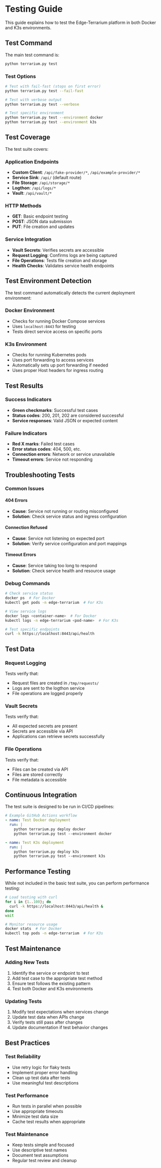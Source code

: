 # Testing Guide

This guide explains how to test the Edge-Terrarium platform in both Docker and K3s environments.

## Test Command

The main test command is:
```bash
python terrarium.py test
```

### Test Options

```bash
# Test with fail-fast (stops on first error)
python terrarium.py test --fail-fast

# Test with verbose output
python terrarium.py test --verbose

# Test specific environment
python terrarium.py test --environment docker
python terrarium.py test --environment k3s
```

## Test Coverage

The test suite covers:

### Application Endpoints
- **Custom Client**: `/api/fake-provider/*`, `/api/example-provider/*`
- **Service Sink**: `/api/` (default route)
- **File Storage**: `/api/storage/*`
- **Logthon**: `/api/logs/*`
- **Vault**: `/api/vault/*`

### HTTP Methods
- **GET**: Basic endpoint testing
- **POST**: JSON data submission
- **PUT**: File creation and updates

### Service Integration
- **Vault Secrets**: Verifies secrets are accessible
- **Request Logging**: Confirms logs are being captured
- **File Operations**: Tests file creation and storage
- **Health Checks**: Validates service health endpoints

## Test Environment Detection

The test command automatically detects the current deployment environment:

### Docker Environment
- Checks for running Docker Compose services
- Uses `localhost:8443` for testing
- Tests direct service access on specific ports

### K3s Environment
- Checks for running Kubernetes pods
- Uses port forwarding to access services
- Automatically sets up port forwarding if needed
- Uses proper Host headers for ingress routing

## Test Results

### Success Indicators
- **Green checkmarks**: Successful test cases
- **Status codes**: 200, 201, 202 are considered successful
- **Service responses**: Valid JSON or expected content

### Failure Indicators
- **Red X marks**: Failed test cases
- **Error status codes**: 404, 500, etc.
- **Connection errors**: Network or service unavailable
- **Timeout errors**: Service not responding

## Troubleshooting Tests

### Common Issues

#### 404 Errors
- **Cause**: Service not running or routing misconfigured
- **Solution**: Check service status and ingress configuration

#### Connection Refused
- **Cause**: Service not listening on expected port
- **Solution**: Verify service configuration and port mappings

#### Timeout Errors
- **Cause**: Service taking too long to respond
- **Solution**: Check service health and resource usage

### Debug Commands

```bash
# Check service status
docker ps  # For Docker
kubectl get pods -n edge-terrarium  # For K3s

# View service logs
docker logs <container-name>  # For Docker
kubectl logs -n edge-terrarium <pod-name>  # For K3s

# Test specific endpoints
curl -k https://localhost:8443/api/health
```

## Test Data

### Request Logging
Tests verify that:
- Request files are created in `/tmp/requests/`
- Logs are sent to the logthon service
- File operations are logged properly

### Vault Secrets
Tests verify that:
- All expected secrets are present
- Secrets are accessible via API
- Applications can retrieve secrets successfully

### File Operations
Tests verify that:
- Files can be created via API
- Files are stored correctly
- File metadata is accessible

## Continuous Integration

The test suite is designed to be run in CI/CD pipelines:

```yaml
# Example GitHub Actions workflow
- name: Test Docker deployment
  run: |
    python terrarium.py deploy docker
    python terrarium.py test --environment docker

- name: Test K3s deployment
  run: |
    python terrarium.py deploy k3s
    python terrarium.py test --environment k3s
```

## Performance Testing

While not included in the basic test suite, you can perform performance testing:

```bash
# Load testing with curl
for i in {1..100}; do
  curl -k https://localhost:8443/api/health &
done
wait

# Monitor resource usage
docker stats  # For Docker
kubectl top pods -n edge-terrarium  # For K3s
```

## Test Maintenance

### Adding New Tests
1. Identify the service or endpoint to test
2. Add test case to the appropriate test method
3. Ensure test follows the existing pattern
4. Test both Docker and K3s environments

### Updating Tests
1. Modify test expectations when services change
2. Update test data when APIs change
3. Verify tests still pass after changes
4. Update documentation if test behavior changes

## Best Practices

### Test Reliability
- Use retry logic for flaky tests
- Implement proper error handling
- Clean up test data after tests
- Use meaningful test descriptions

### Test Performance
- Run tests in parallel when possible
- Use appropriate timeouts
- Minimize test data size
- Cache test results when appropriate

### Test Maintenance
- Keep tests simple and focused
- Use descriptive test names
- Document test assumptions
- Regular test review and cleanup

